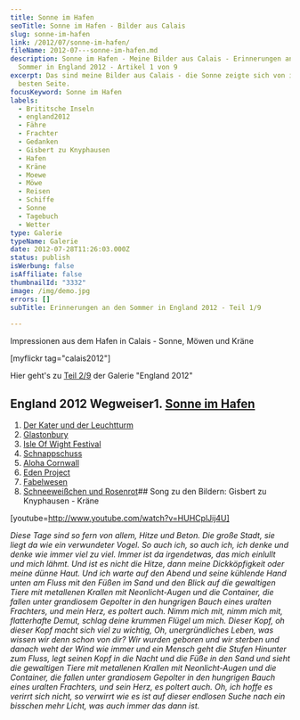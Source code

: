 ```yaml
---
title: Sonne im Hafen
seoTitle: Sonne im Hafen - Bilder aus Calais
slug: sonne-im-hafen
link: /2012/07/sonne-im-hafen/
fileName: 2012-07---sonne-im-hafen.md
description: Sonne im Hafen - Meine Bilder aus Calais - Erinnerungen an den
  Sommer in England 2012 - Artikel 1 von 9
excerpt: Das sind meine Bilder aus Calais - die Sonne zeigte sich von ihrer
  besten Seite.
focusKeyword: Sonne im Hafen
labels:
  - Brititsche Inseln
  - england2012
  - Fähre
  - Frachter
  - Gedanken
  - Gisbert zu Knyphausen
  - Hafen
  - Kräne
  - Moewe
  - Möwe
  - Reisen
  - Schiffe
  - Sonne
  - Tagebuch
  - Wetter
type: Galerie
typeName: Galerie
date: 2012-07-28T11:26:03.000Z
status: publish
isWerbung: false
isAffiliate: false
thumbnailId: "3332"
image: /img/demo.jpg
errors: []
subTitle: Erinnerungen an den Sommer in England 2012 - Teil 1/9
  
---
```


Impressionen aus dem Hafen in Calais - Sonne, Möwen und Kräne

[myflickr tag="calais2012"]

Hier geht's zu [Teil 2/9](/2012/08/der-kater-und-der-leuchtturm/) der Galerie
"England 2012"

## England 2012 Wegweiser1. [Sonne im Hafen](http://wp.me/p533wO-Ry)

1.  [Der Kater und der Leuchtturm](/2012/08/der-kater-und-der-leuchtturm/)
1.  [Glastonbury](/2012/07/glastonbury/)
1.  [Isle Of Wight Festival](/2012/07/isle-of-wight-festival-2012/)
1.  [Schnappschuss](/2012/07/schnappschuss/)
1.  [Aloha Cornwall](/2012/07/aloa-cornwall/)
1.  [Eden Project](/2012/08/eden-project-2/)
1.  [Fabelwesen](/2012/08/fabelwesen/)
1.  [Schneeweißchen und Rosenrot](/2012/08/schneeweis-und-rosenrot/)## Song zu
    den Bildern: Gisbert zu Knyphausen - Kräne

[youtube=http://www.youtube.com/watch?v=HUHCplJij4U]

_Diese Tage sind so fern von allem,_ _Hitze und Beton._ _Die große Stadt, sie
liegt da_ _wie ein verwundeter Vogel._ _So auch ich, so auch ich,_ _ich denke
und denke_ _wie immer viel zu viel._ _Immer ist da irgendetwas,_ _das mich
einlullt und mich lähmt._ _Und ist es nicht die Hitze,_ _dann meine
Dickköpfigkeit_ _oder meine dünne Haut._ _Und ich warte auf den Abend_ _und
seine kühlende Hand_ _unten am Fluss_ _mit den Füßen im Sand und den Blick_ _auf
die gewaltigen Tiere_ _mit metallenen Krallen_ _mit Neonlicht-Augen_ _und die
Container, die fallen_ _unter grandiosem Gepolter_ _in den hungrigen Bauch_
_eines uralten Frachters,_ _und mein Herz, es poltert auch._ _Nimm mich mit,_
_nimm mich mit,_ _flatterhafte Demut,_ _schlag deine krummen Flügel um mich._
_Dieser Kopf, oh dieser Kopf_ _macht sich viel zu wichtig,_ _Oh, unergründliches
Leben,_ _was wissen wir denn schon von dir?_ _Wir wurden geboren und wir
sterben_ _und danach weht der Wind wie immer_ _und ein Mensch geht die Stufen_
_Hinunter zum Fluss,_ _legt seinen Kopf in die Nacht_ _und die Füße in den Sand
und sieht_ _die gewaltigen Tiere_ _mit metallenen Krallen_ _mit Neonlicht-Augen_
_und die Container, die fallen_ _unter grandiosem Gepolter_ _in den hungrigen
Bauch_ _eines uralten Frachters,_ _und sein Herz, es poltert auch._ _Oh, ich
hoffe es verirrt sich nicht,_ _so verwirrt wie es ist_ _auf dieser endlosen
Suche_ _nach ein bisschen mehr Licht,_ _was auch immer das dann ist._

  